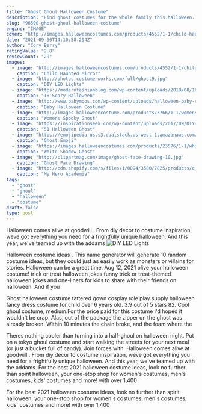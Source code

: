 ```yaml
---
title: "Ghost Ghoul Halloween Costume"
description: "Find ghost costumes for the whole family this halloween. We have a great collection of adult and kids ghost halloween costumes at low prices. This classic halloween outfit can be a cute kids"
slug: "96590-ghost-ghoul-halloween-costume"
engine: "IMAGE"
cover: "http://images.halloweencostumes.com/products/4552/1-1/child-haunted-mirror-ghoul-costume.jpg"
date: "2021-09-30T14:10:58.294Z"
author: "Cory Berry"
ratingValue: "2.8"
reviewCount: "29"
images:
  - image: "http://images.halloweencostumes.com/products/4552/1-1/child-haunted-mirror-ghoul-costume.jpg"
    caption: "Child Haunted Mirror"
  - image: "http://photos.costume-works.com/full/ghost9.jpg"
    caption: "DIY LED Lights"
  - image: "https://modernfashionblog.com/wp-content/uploads/2018/08/18-Scary-Halloween-Costumes-For-Girls-Women-2018-8.jpg"
    caption: "18 Scary Halloween"
  - image: "http://www.babymoos.com/wp-content/uploads/halloween-baby-clothes-cute-baby-costume-ghost-funky-dress-up-cool-lap-gown.jpg"
    caption: "Baby Halloween Costume"
  - image: "http://images.halloweencostume.com/products/3766/1-1/womens-spooky-ghost-costume.jpg"
    caption: "Womens Spooky Ghost"
  - image: "https://inspirationseek.com/wp-content/uploads/2017/09/DIY-Halloween-Ghost-Decorations.jpg"
    caption: "51 Halloween Ghost"
  - image: "https://emojipedia-us.s3.dualstack.us-west-1.amazonaws.com/socialmedia/apple/225/ghost_1f47b.png"
    caption: "Ghost Emoji"
  - image: "https://images.halloweencostumes.com/products/23576/1-1/white-shadow-ghost-hanging-prop.jpg"
    caption: "White Shadow Ghost"
  - image: "http://clipartmag.com/image/ghost-face-drawing-10.jpg"
    caption: "Ghost Face Drawing"
  - image: "http://cdn.shopify.com/s/files/1/0094/3580/7825/products/c_1200x1200.jpg?v=1560677895"
    caption: "My Hero Academia"
tags:
  - "ghost"
  - "ghoul"
  - "halloween"
  - "costume"
draft: false
type: post
---
```


Halloween comes alive at goodwill . From diy decor to costume inspiration, weve got everything you need for a frightfully unique halloween. And this year, we've teamed up with the addams
![DIY LED Lights](http://photos.costume-works.com/full/ghost9.jpg "DIY LED Lights")

Halloween costume ideas . This name generator will generate 10 random costume ideas, but they could just as easily work as monsters or villains for stories. Halloween can be a great time. Aug 12, 2021 olive your halloween costume! trick or treat halloween jokes funny trick or treat-themed halloween jokes and one-liners for kids to share with their friends on halloween. And if you
<!--inArticleAds-->

<!--galleryOne-->

Ghost halloween costume tattered gown cosplay role play supply halloween fancy dress costume for child over 6 years old. 3.9 out of 5 stars 82.  Cool ghoul costume, medium.For the price paid for this costume i'd hoped it wouldn't be crap. Alas, out of the package the zipper on the ghost was already broken. Within 10 minutes the chain broke, and the foam where the
<!--inArticleAds-->

<!--galleryTwo-->

Theres nothing cooler than turning into a half-ghoul on halloween night. Put on a tokyo ghoul costume and start walking the streets for your next meal (or just a bucket full of candy). Join forces with. Halloween comes alive at goodwill . From diy decor to costume inspiration, weve got everything you need for a frightfully unique halloween. And this year, we've teamed up with the addams. For the best 2021 halloween costume ideas, look no further than spirit halloween, your one-stop shop for women's costumes, men's costumes, kids' costumes and more! with over 1,400
<!--galleryThree-->

For the best 2021 halloween costume ideas, look no further than spirit halloween, your one-stop shop for women's costumes, men's costumes, kids' costumes and more! with over 1,400